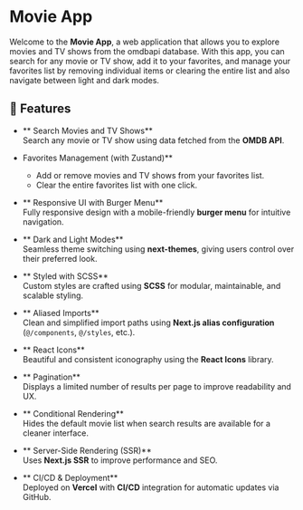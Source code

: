 # Movie App

Welcome to the **Movie App**, a web application that allows you to explore movies and TV shows from the omdbapi database. With this app, you can search for any movie or TV show, add it to your favorites, and manage your favorites list by removing individual items or clearing the entire list and also navigate between light and dark modes.

## 🚀 Features

- ** Search Movies and TV Shows**  
  Search any movie or TV show using data fetched from the **OMDB API**.
- Favorites Management (with Zustand)**  
  - Add or remove movies and TV shows from your favorites list.  
  - Clear the entire favorites list with one click.  

- **  Responsive UI with Burger Menu**  
  Fully responsive design with a mobile-friendly **burger menu** for intuitive navigation.

- **  Dark and Light Modes**  
  Seamless theme switching using **next-themes**, giving users control over their preferred look.

- **  Styled with SCSS**  
  Custom styles are crafted using **SCSS** for modular, maintainable, and scalable styling.

- **  Aliased Imports**  
  Clean and simplified import paths using **Next.js alias configuration** (`@/components`, `@/styles`, etc.).

-  **  React Icons**  
  Beautiful and consistent iconography using the **React Icons** library.

-  **  Pagination**  
  Displays a limited number of results per page to improve readability and UX.

- ** Conditional Rendering**  
  Hides the default movie list when search results are available for a cleaner interface.

- ** Server-Side Rendering (SSR)**  
  Uses **Next.js SSR** to improve performance and SEO.

- ** CI/CD & Deployment**  
  Deployed on **Vercel** with **CI/CD** integration for automatic updates via GitHub.
 
